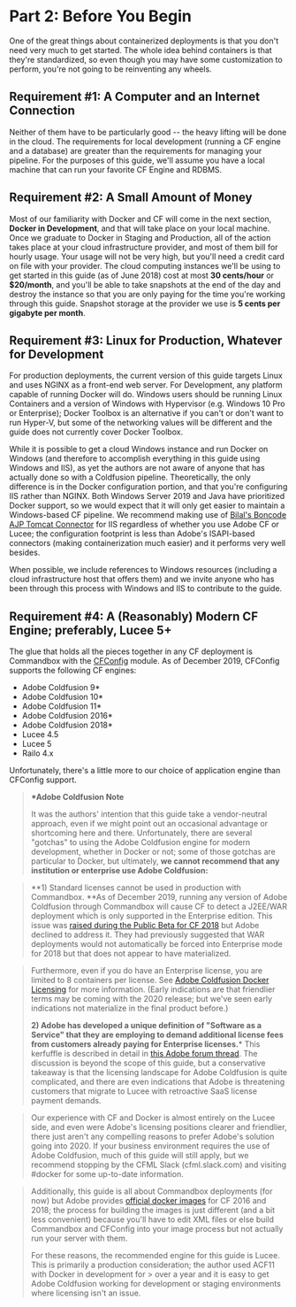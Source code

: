 # Part 2: Before You Begin

One of the great things about containerized deployments is that you don't need very much to get started. The whole idea behind containers is that they're standardized, so even though you may have some customization to perform, you're not going to be reinventing any wheels.

## Requirement \#1: A Computer and an Internet Connection

Neither of them have to be particularly good -- the heavy lifting will be done in the cloud. The requirements for local development \(running a CF engine and a database\) are greater than the requirements for managing your pipeline. For the purposes of this guide, we'll assume you have a local machine that can run your favorite CF Engine and RDBMS.

## Requirement \#2: A Small Amount of Money

Most of our familiarity with Docker and CF will come in the next section, **Docker in Development**, and that will take place on your local machine. Once we graduate to Docker in Staging and Production, all of the action takes place at your cloud infrastructure provider, and most of them bill for hourly usage. Your usage will not be very high, but you'll need a credit card on file with your provider. The cloud computing instances we'll be using to get started in this guide \(as of June 2018\) cost at most **30 cents/hour** or **$20/month**, and you'll be able to take snapshots at the end of the day and destroy the instance so that you are only paying for the time you're working through this guide. Snapshot storage at the provider we use is **5 cents per gigabyte per month**.

## Requirement \#3: Linux for Production, Whatever for Development

For production deployments, the current version of this guide targets Linux and uses NGINX as a front-end web server. For Development, any platform capable of running Docker will do. Windows users should be running Linux Containers and a version of Windows with Hypervisor \(e.g. Windows 10 Pro or Enterprise\); Docker Toolbox is an alternative if you can't or don't want to run Hyper-V, but some of the networking values will be different and the guide does not currently cover Docker Toolbox.

While it is possible to get a cloud Windows instance and run Docker on Windows \(and therefore to accomplish everything in this guide using Windows and IIS\), as yet the authors are not aware of anyone that has actually done so with a Coldfusion pipeline. Theoretically, the only difference is in the Docker configuration portion, and that you're configuring IIS rather than NGINX. Both Windows Server 2019 and Java have prioritized Docker support, so we would expect that it will only get easier to maintain a Windows-based CF pipeline. We recommend making use of [Bilal's Boncode AJP Tomcat Connector](http://boncode.net/connector/webdocs/Tomcat_Connector.htm) for IIS regardless of whether you use Adobe CF or Lucee; the configuration footprint is less than Adobe's ISAPI-based connectors \(making containerization much easier\) and it performs very well besides.

When possible, we include references to Windows resources \(including a cloud infrastructure host that offers them\) and we invite anyone who has been through this process with Windows and IIS to contribute to the guide.

## Requirement \#4: A \(Reasonably\) Modern CF Engine; preferably, Lucee 5+

The glue that holds all the pieces together in any CF deployment is Commandbox with the [CFConfig](https://www.forgebox.io/view/commandbox-cfconfig) module. As of December 2019, CFConfig supports the following CF engines:

* Adobe Coldfusion 9\*
* Adobe Coldfusion 10\*
* Adobe Coldfusion 11\*
* Adobe Coldfusion 2016\*
* Adobe Coldfusion 2018\*
* Lucee 4.5
* Lucee 5
* Railo 4.x

Unfortunately, there's a little more to our choice of application engine than CFConfig support. 

> **\*Adobe Coldfusion Note**
>
> It was the authors' intention that this guide take a vendor-neutral approach, even if we might point out an occasional advantage or shortcoming here and there. Unfortunately, there are several "gotchas" to using the Adobe Coldfusion engine for modern development, whether in Docker or not; some of those gotchas are particular to Docker, but ultimately, **we cannot recommend that any institution or enterprise use Adobe Coldfusion:**

> **1) Standard licenses cannot be used in production with Commandbox. **As of December 2019, running any version of Adobe Coldfusion through Commandbox will cause CF to detect a J2EE/WAR deployment which is only supported in the Enterprise edition. This issue was [raised during the Public Beta for CF 2018](https://coldfusion.adobe.com/discussion/2479279/) but Adobe declined to address it. They had previously suggested that WAR deployments would not automatically be forced into Enterprise mode for 2018 but that does not appear to have materialized.

>Furthermore, even if you do have an Enterprise license, you are limited to 8 containers per license. See [Adobe Coldfusion Docker Licensing](https://coldfusion.adobe.com/2019/03/coldfusion-licensing-docker-containers/) for more information. (Early indications are that friendlier terms may be coming with the 2020 release; but we've seen early indications not materialize in the final product before.)
>
> **2) Adobe has developed a unique definition of "Software as a Service" that they are employing to demand additional license fees from customers already paying for Enterprise licenses.*** This kerfuffle is described in detail in [this Adobe forum thread](https://forums.adobe.com/thread/2648828). The discussion is beyond the scope of this guide, but a conservative takeaway is that the licensing landscape for Adobe Coldfusion is quite complicated, and there are even indications that Adobe is threatening customers that migrate to Lucee with retroactive SaaS license payment demands. 

> Our experience with CF and Docker is almost entirely on the Lucee side, and even were Adobe's licensing positions clearer and friendlier, there just aren't any compelling reasons to prefer Adobe's solution going into 2020. If your business environment requires the use of Adobe Coldfusion, much of this guide will still apply, but we recommend stopping by the CFML Slack (cfml.slack.com) and visiting #docker for some up-to-date information.

> Additionally, this guide is all about Commandbox deployments \(for now\) but Adobe provides [official docker images](https://bintray.com/eaps/coldfusion) for CF 2016 and 2018; the process for building the images is just different \(and a bit less convenient\) because you'll have to edit XML files or else build Commandbox and CFConfig into your image process but not actually run your server with them.
>
> For these reasons, the recommended engine for this guide is Lucee. This is primarily a production consideration; the author used ACF11 with Docker in development for &gt; over a year and it is easy to get Adobe Coldfusion working for development or staging environments where licensing isn't an issue.



